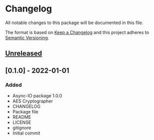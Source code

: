 # Changelog
All notable changes to this package will be documented in this file.

The format is based on [Keep a Changelog](http://keepachangelog.com/en/1.0.0/)
and this project adheres to [Semantic Versioning](http://semver.org/spec/v2.0.0.html).

## [Unreleased]

## [0.1.0] - 2022-01-01
### Added
- Async-IO package 1.0.0
- AES Cryptographer
- CHANGELOG
- Package file
- README
- LICENSE
- gitignore
- Initial commit

[Unreleased]: https://github.com/HyagoOliveira/Cryptography/compare/1.0.0...main
[1.0.0]: https://github.com/HyagoOliveira/Cryptography/tree/1.0.0/